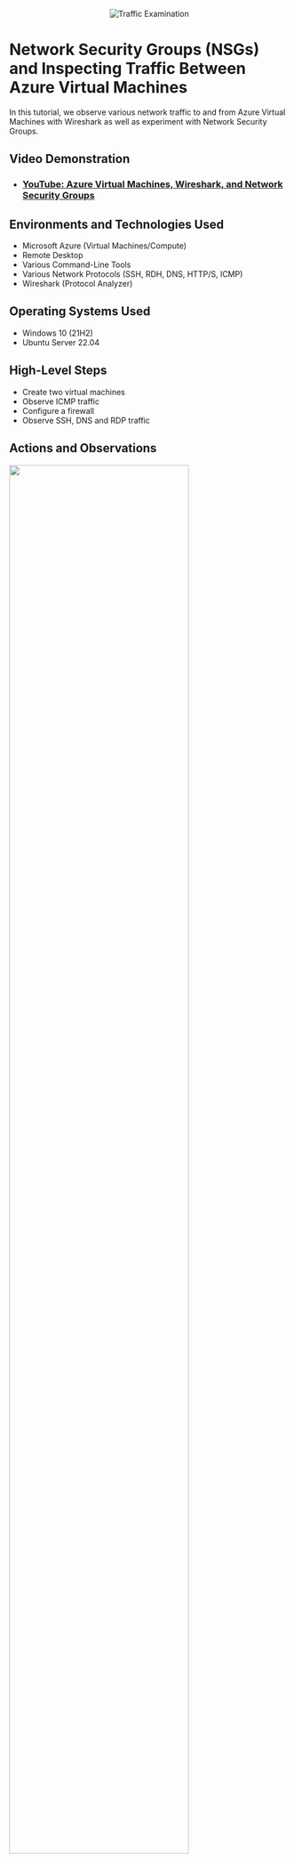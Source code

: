 <p align="center">
<img src="https://i.imgur.com/Ua7udoS.png" alt="Traffic Examination"/>
</p>

<h1>Network Security Groups (NSGs) and Inspecting Traffic Between Azure Virtual Machines</h1>
In this tutorial, we observe various network traffic to and from Azure Virtual Machines with Wireshark as well as experiment with Network Security Groups. <br />


<h2>Video Demonstration</h2>

- ### [YouTube: Azure Virtual Machines, Wireshark, and Network Security Groups](https://www.youtube.com)

<h2>Environments and Technologies Used</h2>

- Microsoft Azure (Virtual Machines/Compute)
- Remote Desktop
- Various Command-Line Tools
- Various Network Protocols (SSH, RDH, DNS, HTTP/S, ICMP)
- Wireshark (Protocol Analyzer)

<h2>Operating Systems Used </h2>

- Windows 10 (21H2)
- Ubuntu Server 22.04

<h2>High-Level Steps</h2>

- Create two virtual machines
- Observe ICMP traffic 
- Configure a firewall
- Observe SSH, DNS and RDP traffic

<h2>Actions and Observations</h2>

<p>
<img src="https://imgur.com/yf8JpSC.png" height="80%" width="80%"/>
</p>
<br />

<p>
<img src="https://i.imgur.com/3qYhoNQ.png" height="80%" width="80%"/>
</p>
<p>
First, we create two virtual machines (VMs) in the Azure portal. One VM uses a Windows 10 Pro image, while the other uses an Ubuntu (Linux) image. Each of the VMs are created with 2 vCPUs. During setup, we make sure that both VMs are attached to the same virtual network. We then use Remote Desktop (RDP) to access the Windows VM.
</p>
<br />

<p>
<img src="https://i.imgur.com/2oKrPX9.jpg" height="80%" width="80%"/>
</p>
<p>
From within the Windows VM, we download and install Wireshark from https://www.wireshark.org. This tool will be used to observe network traffic. After installing Wireshark, we open the application and filter for ICMP traffic. ICMP is used to check connectivity between network devices.
</p>
<br />

<p>
<img src="https://i.imgur.com/SR5tqWa.jpg" height="80%" width="80%"/>
</p>
<p>
We then open PowerShell. We use the ping command to test the connectivity to the Linux VM, which is on the same network, using its private IP address. (The private IP address is found on the Azure portal under the VM’s network settings.)
</p>
<br />

<p>
<img src="https://i.imgur.com/sEdJMxa.jpg" height="80%" width="80%"/>
</p>
<p>
Next, we use the ping -t command to continuously ping the Linux VM. We observe the never-ending traffic.
</p>
<br />

<p>
<img src="https://i.imgur.com/I0SiQBb.jpg" height="80%" width="80%"/>
</p>
<p>
We then go back to the Azure portal, to the Linux VM. We navigate to its network settings and create an inbound port rule to deny ICMP traffic. This effectively creates a firewall, blocking the ICMP traffic that the Windows VM is pinging to the Linux VM. We then return to the Windows VM to check Wireshark. We see that the pings are no longer receiving replies from the Linux VM. In PowerShell, we see a repeated “Request Timed Out” message.
</p>
<br />

<p>
<img src="https://i.imgur.com/r6f8x3v.jpg" height="80%" width="80%"/>
</p>
<p>
Afterward, we go back into the Linux VM on the Azure portal to delete the inbound port rule. This allows the ICMP traffic to resume unhindered between the two VMs. To stop the continuous pinging, we press Ctrl + C in PowerShell.
</p>
<br />

<p>
<img src="https://i.imgur.com/2q3HOsg.jpg" height="80%" width="80%"/>
</p>
<img src="https://i.imgur.com/ylUbqPv.jpg" height="80%" width="80%"/>
<p>
Next, we filter SSH traffic using Wireshark. We open the command prompt on the Windows VM and establish an SSH connection to the Linux VM using the command: ssh mamanatlab@10.0.0.5. When the command is executed, Wireshark displays the SSH traffic, allowing us to observe and analyze it in real time. When we’re done, we type “exit” to end the Linux SSH connection.
</p>
<br />

<p>
<img src="https://i.imgur.com/t4JDeaa.jpg" height="80%" width="80%"/>
</p>
<p>
Then we filter DNS traffic in Wireshark. We start by setting Wireshark to display only DNS traffic. To generate DNS activity, we use the command nslookup www.amazon.com. This queries the DNS server for Amazon’s IP address.
</p>
<br />

<p>
<img src="https://i.imgur.com/f6G4p9o.jpg" height="80%" width="80%"/>
</p>
<p>
Lastly, we filter for RDP traffic in Wireshark. The RDP traffic will appear continuously since we are using Remote Desktop Protocol to connect to our virtual machine. As such, we are provided with ample date for analysis.
</p>
<br />

<p>
<img src="https://i.imgur.com/DJmEXEB.png" height="80%" width="80%" alt="Disk Sanitization Steps"/>
</p>
<p>
Lorem ipsum dolor sit amet, consectetur adipiscing elit, sed do eiusmod tempor incididunt ut labore et dolore magna aliqua. Ut enim ad minim veniam, quis nostrud exercitation ullamco laboris nisi ut aliquip ex ea commodo consequat. Duis aute irure dolor in reprehenderit in voluptate velit esse cillum dolore eu fugiat nulla pariatur.
</p>
<br />

<p>
<img src="https://i.imgur.com/DJmEXEB.png" height="80%" width="80%" alt="Disk Sanitization Steps"/>
</p>
<p>
Lorem ipsum dolor sit amet, consectetur adipiscing elit, sed do eiusmod tempor incididunt ut labore et dolore magna aliqua. Ut enim ad minim veniam, quis nostrud exercitation ullamco laboris nisi ut aliquip ex ea commodo consequat. Duis aute irure dolor in reprehenderit in voluptate velit esse cillum dolore eu fugiat nulla pariatur.
</p>
<br />
